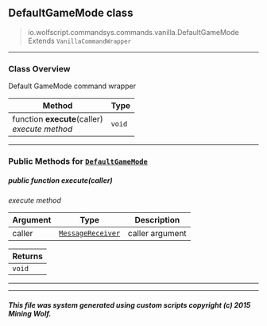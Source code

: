 ## DefaultGameMode __class__

>io.wolfscript.commandsys.commands.vanilla.DefaultGameMode
>Extends `VanillaCommandWrapper`

---

### Class Overview

Default GameMode command wrapper

Method | Type   
--- | :--- 
 function __execute__(caller) <br> _execute method_ | `void`



---


### Public Methods for [`DefaultGameMode`](DefaultGameMode.md)

##### <a id='execute'></a>public  function __execute__(caller)

_execute method_

Argument | Type | Description  
--- | --- | --- 
caller | [`MessageReceiver`](../../../chat/MessageReceiver.md) | caller argument

Returns | 
--- | 
`void` |


---
---


##### This file was system generated using custom scripts copyright (c) 2015 Mining Wolf.
	

